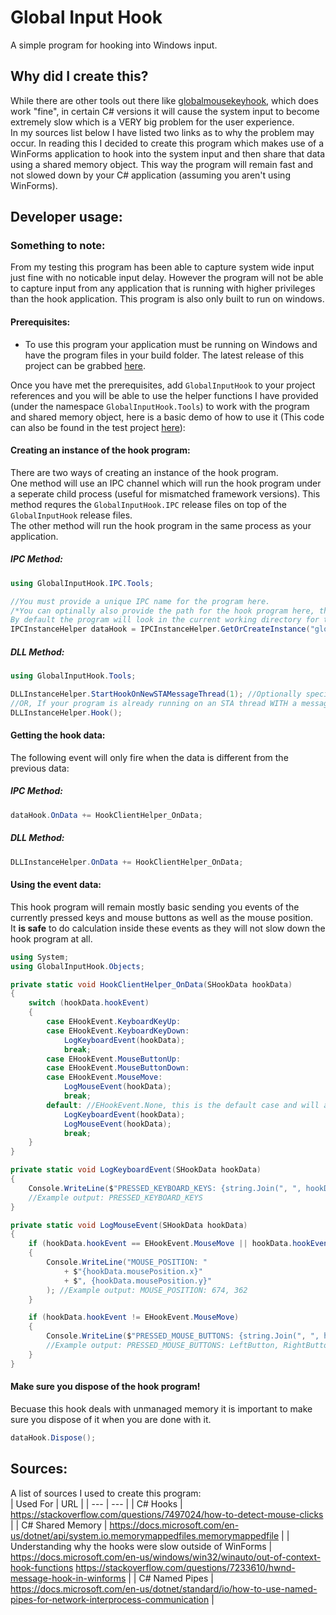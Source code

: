 # Global Input Hook  
A simple program for hooking into Windows input.  

## Why did I create this?  
While there are other tools out there like [globalmousekeyhook](https://github.com/gmamaladze/globalmousekeyhook), which does work "fine", in certain C# versions it will cause the system input to become extremely slow which is a VERY big problem for the user experience.  
In my sources list below I have listed two links as to why the problem may occur. In reading this I decided to create this program which makes use of a WinForms application to hook into the system input and then share that data using a shared memory object. This way the program will remain fast and not slowed down by your C# application (assuming you aren't using WinForms).  

## Developer usage:  
### Something to note:
From my testing this program has been able to capture system wide input just fine with no noticable input delay. However the program will not be able to capture input from any application that is running with higher privileges than the hook application. This program is also only built to run on windows.
#### Prerequisites:  
- To use this program your application must be running on Windows and have the program files in your build folder. The latest release of this project can be grabbed [here](github.com/ReadieFur/GlobalInputHook/releases/latest).  

Once you have met the prerequisites, add `GlobalInputHook` to your project references and you will be able to use the helper functions I have provided (under the namespace `GlobalInputHook.Tools`) to work with the program and shared memory object, here is a basic demo of how to use it (This code can also be found in the test project [here](https://github.com/ReadieFur/GlobalInputHook/tree/development/src/GlobalInputHook.Tests)):  
#### Creating an instance of the hook program:  
There are two ways of creating an instance of the hook program.  
One method will use an IPC channel which will run the hook program under a seperate child process (useful for mismatched framework versions). This method requres the `GlobalInputHook.IPC` release files on top of the `GlobalInputHook` release files.  
The other method will run the hook program in the same process as your application.
##### IPC Method:
```cs
using GlobalInputHook.IPC.Tools;

//You must provide a unique IPC name for the program here.
/*You can optinally also provide the path for the hook program here, the binary must however be called `GlobalInputHook.exe`
By default the program will look in the current working directory for the binary.*/
IPCInstanceHelper dataHook = IPCInstanceHelper.GetOrCreateInstance("global_input_hook");
```
##### DLL Method:
```cs
using GlobalInputHook.Tools;

DLLInstanceHelper.StartHookOnNewSTAMessageThread(1); //Optionally specify the maximum update rate in ms.
//OR, If your program is already running on an STA thread WITH a message loop, feel free to use this instead.
DLLInstanceHelper.Hook();
```
#### Getting the hook data:  
The following event will only fire when the data is different from the previous data:  
##### IPC Method:
```cs
dataHook.OnData += HookClientHelper_OnData;
```
##### DLL Method:
```cs
DLLInstanceHelper.OnData += HookClientHelper_OnData;
```
#### Using the event data:  
This hook program will remain mostly basic sending you events of the currently pressed keys and mouse buttons as well as the mouse position.  
It **is safe** to do calculation inside these events as they will not slow down the hook program at all.
```cs
using System;
using GlobalInputHook.Objects;

private static void HookClientHelper_OnData(SHookData hookData)
{
    switch (hookData.hookEvent)
    {
        case EHookEvent.KeyboardKeyUp:
        case EHookEvent.KeyboardKeyDown:
            LogKeyboardEvent(hookData);
            break;
        case EHookEvent.MouseButtonUp:
        case EHookEvent.MouseButtonDown:
        case EHookEvent.MouseMove:
            LogMouseEvent(hookData);
            break;
        default: //EHookEvent.None, this is the default case and will also be set if a data request was sent manually.
            LogKeyboardEvent(hookData);
            LogMouseEvent(hookData);
            break;
    }
}

private static void LogKeyboardEvent(SHookData hookData)
{
    Console.WriteLine($"PRESSED_KEYBOARD_KEYS: {string.Join(", ", hookData.pressedKeyboardKeys)}");
    //Example output: PRESSED_KEYBOARD_KEYS
}

private static void LogMouseEvent(SHookData hookData)
{
    if (hookData.hookEvent == EHookEvent.MouseMove || hookData.hookEvent == EHookEvent.None)
    {
        Console.WriteLine("MOUSE_POSITION: "
            + $"{hookData.mousePosition.x}"
            + $", {hookData.mousePosition.y}"
        ); //Example output: MOUSE_POSITION: 674, 362
    }

    if (hookData.hookEvent != EHookEvent.MouseMove)
    {
        Console.WriteLine($"PRESSED_MOUSE_BUTTONS: {string.Join(", ", hookData.pressedMouseButtons)}");
        //Example output: PRESSED_MOUSE_BUTTONS: LeftButton, RightButton
    }
}
```
#### Make sure you dispose of the hook program!
Becuase this hook deals with unmanaged memory it is important to make sure you dispose of it when you are done with it.
```cs
dataHook.Dispose();
```

## Sources:  
A list of sources I used to create this program:  
| Used For | URL |
| --- | --- |
| C# Hooks | https://stackoverflow.com/questions/7497024/how-to-detect-mouse-clicks |
| C# Shared Memory | https://docs.microsoft.com/en-us/dotnet/api/system.io.memorymappedfiles.memorymappedfile |
| Understanding why the hooks were slow outside of WinForms | https://docs.microsoft.com/en-us/windows/win32/winauto/out-of-context-hook-functions  https://stackoverflow.com/questions/7233610/hwnd-message-hook-in-winforms |
| C# Named Pipes | https://docs.microsoft.com/en-us/dotnet/standard/io/how-to-use-named-pipes-for-network-interprocess-communication |
